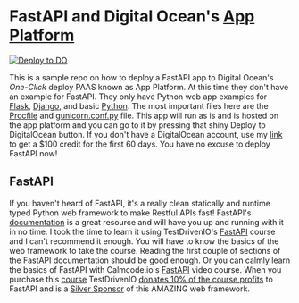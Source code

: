 # FastAPI and Digital Ocean's [App Platform](https://www.digitalocean.com/docs/app-platform/)
[![Deploy to DO](https://mp-assets1.sfo2.digitaloceanspaces.com/deploy-to-do/do-btn-blue.svg)](https://cloud.digitalocean.com/apps/new?repo=https://github.com/{mrcartoonster}/{fastapp}/tree/{main})


This is a sample repo on how to deploy a FastAPI app to Digital Ocean's *One-Click* deploy PAAS known as App Platform. At this time they don't have an example for FastAPI. They only have Python web app examples for [Flask](https://github.com/digitalocean/sample-flask), [Django](https://github.com/digitalocean/sample-django), and basic [Python](https://www.digitalocean.com/docs/app-platform/languages-frameworks/python/). The most important files here are the [Procfile](Procifle) and [gunicorn.conf.py](gunicorn.conf.py) file. This app will run as is and is hosted  on the app platform and you can go to it by pressing that shiny Deploy to DigitalOcean button. If you don't have a DigitalOcean account, use my [link](https://m.do.co/c/beef14f5483f) to get a $100 credit for the first 60 days. You have no excuse to deploy FastAPI now!


## FastAPI

If you haven't heard of FastAPI, it's a really clean statically and runtime typed Python web framework to make Restful APIs fast! FastAPI's [documentation](https://fastapi.tiangolo.com/) is a great resource and will have you up and running with it in no time. I took the time to learn it using TestDrivenIO's [FastAPI](https://testdriven.io/courses/tdd-fastapi/?utm_source=mrcartoonster) course and I can't recommend it enough. You will have to know the basics of the web framework to take the course. Reading the first couple of sections of the FastAPI documentation should be good enough. Or you can calmly learn the basics of FastAPI with Calmcode.io's [FastAPI](https://calmcode.io/fastapi/hello-world.html) video course. When you purchase this [course](https://testdriven.io/courses/tdd-fastapi/?utm_source=mrcartoonster) TestDrivenIO [donates 10% of the course profits](https://testdriven.io/opensource/) to FastAPI and is a [Silver Sponsor](https://fastapi.tiangolo.com/fastapi-people/#silver-sponsors) of this AMAZING web framework.
